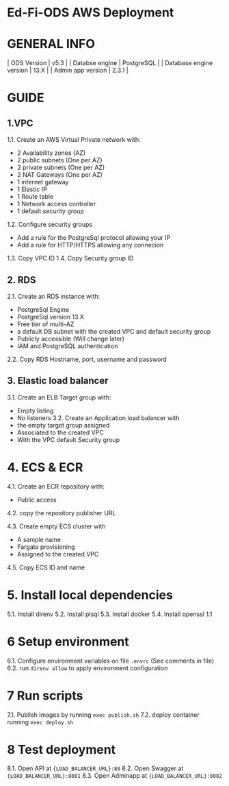 # Ed-Fi-ODS AWS Deployment

# GENERAL INFO
| ODS Version | v5.3 |
| Databse engine | PostgreSQL |
| Database engine version | 13.X |
| Admin app version | 2.3.1 |

# GUIDE

## 1.VPC

1.1. Create an AWS Virtual Private network with:
- 2 Availability zones (AZ)
- 2 public subnets (One per AZ)
- 2 private subnets (One per AZ)
- 2 NAT Gateways (One per AZ)
- 1 internet gateway
- 1 Elastic IP
- 1 Route table
- 1 Network access controller
- 1 default security group

1.2. Configure security groups
- Add a rule for the PostgreSql protocol allowing your IP
- Add a rule for HTTP/HTTPS allowing any connecion

1.3. Copy VPC ID
1.4. Copy Security group ID

## 2. RDS
2.1. Create an RDS instance with:
- PostgreSql Engine
- PostgreSql version 13.X
- Free tier of multi-AZ
- a default DB subnet with the created VPC and default security group
- Publicly accessible (Will change later)
- IAM and PostgreSQL authentication

2.2. Copy RDS Hostname, port, username and password

## 3. Elastic load balancer
3.1. Create an ELB Target group with:
- Empty listing
- No listeners
3.2. Create an Application load balancer with
- the empty target group assigned
- Associated to the created VPC
- With the VPC default Security group

# 4. ECS & ECR
4.1. Create an ECR repository with:
- Public access

4.2. copy the repository publisher URL

4.3. Create empty ECS cluster with
- A sample name
- Fargate provisioning
- Assigned to the created VPC

4.5. Copy ECS ID and name

# 5. Install local dependencies
5.1. Install direnv
5.2. Install plsql
5.3. Install docker
5.4. Install openssl 1.1

# 6 Setup environment
6.1. Configure environment variables on file `.envrc` (See comments in file)
6.2. run `direnv allow` to apply environment configuration

# 7 Run scripts
7.1. Publish images by running `exec publish.sh`
7.2. deploy container running `exec deploy.sh`

# 8 Test deployment
8.1. Open API at `{LOAD_BALANCER_URL}:80`
8.2. Open Swagger at `{LOAD_BALANCER_URL}:8081`
8.3. Open Adminapp at `{LOAD_BALANCER_URL}:8082`
